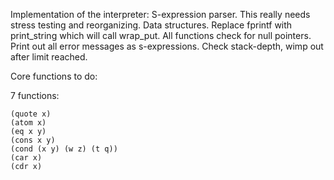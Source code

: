 Implementation of the interpreter:
  S-expression parser.
    This really needs stress testing and reorganizing.
  Data structures.
  Replace fprintf with print_string which will call wrap_put.
  All functions check for null pointers.
  Print out all error messages as s-expressions.
  Check stack-depth, wimp out after limit reached.

Core functions to do:

7 functions:

    (quote x)
    (atom x)
    (eq x y)
    (cons x y)
    (cond (x y) (w z) (t q))
    (car x)
    (cdr x)
